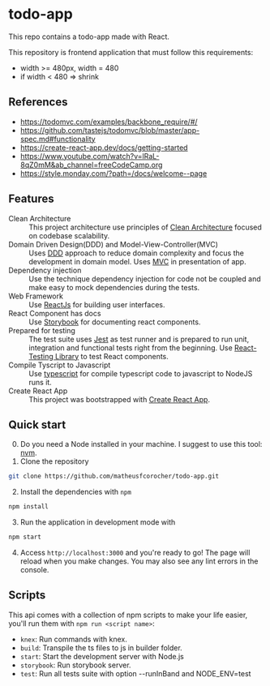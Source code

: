 # todo-app

This repo contains a todo-app made with React.

This repository is frontend application that must follow this requirements:

* width >= 480px, width = 480
* if width < 480 => shrink

## References

- https://todomvc.com/examples/backbone_require/#/
- https://github.com/tastejs/todomvc/blob/master/app-spec.md#functionality
- https://create-react-app.dev/docs/getting-started
- https://www.youtube.com/watch?v=lRaL-8qZ0mM&ab_channel=freeCodeCamp.org
- https://style.monday.com/?path=/docs/welcome--page

## Features

<dl>
  <dt>Clean Architecture</dt>
  <dd>
    This project architecture use principles of <a href="https://8thlight.com/blog/uncle-bob/2012/08/13/the-clean-architecture.html">Clean Architecture</a> focused on codebase scalability.
  </dd>
  
  <dt>Domain Driven Design(DDD) and Model-View-Controller(MVC)</dt>
  <dd>
    Uses <a href="https://martinfowler.com/bliki/DomainDrivenDesign.html">DDD</a> approach to reduce domain complexity and focus the development in domain model.
    Uses <a href="https://en.wikipedia.org/wiki/Model%E2%80%93view%E2%80%93controller">MVC</a> in presentation of app.
  </dd>
  
  <dt>Dependency injection</dt>
  <dd>
    Use the technique dependency injection for code not be coupled and make easy to mock dependencies during the tests.
  </dd>

<dt>Web Framework</dt>
  <dd>
    Use <a href="https://reactjs.org/">ReactJs</a> for building user interfaces. 
  </dd>
 
 <dt>React Component has docs</dt>
  <dd>
    Use <a href="https://storybook.js.org/">Storybook</a> for documenting react components.
  </dd>
  
<dt>Prepared for testing</dt>
  <dd>
    The test suite uses <a href="https://www.npmjs.com/package/jest">Jest</a> as test runner and is prepared to run unit, integration and functional tests right from the beginning. 
    Use <a href="https://testing-library.com/">React-Testing Library</a> to test React components.
  </dd>

<dt>Compile Tyscript to Javascript</dt>
  <dd>
    Use <a href="https://www.npmjs.com/package/typescript">typescript</a> for compile typescript code to javascript to NodeJS runs it.
  </dd>
  
 <dt>Create React App</dt>
  <dd>
    This project was bootstrapped with <a href="https://github.com/facebook/create-react-app">Create React App</a>.
  </dd>

</dl>

## Quick start

0. Do you need a Node installed in your machine. I suggest to use this tool: <a href="https://github.com/nvm-sh/nvm">nvm</a>.
1. Clone the repository
```bash
git clone https://github.com/matheusfcorocher/todo-app.git
```
2. Install the dependencies with `npm`
```bash
npm install
```
3. Run the application in development mode with
```bash
npm start
```
4. Access `http://localhost:3000` and you're ready to go!
The page will reload when you make changes.
You may also see any lint errors in the console.

## Scripts

This api comes with a collection of npm scripts to make your life easier, you'll run them with `npm run <script name>`:

- `knex`: Run commands with knex.
- `build`: Transpile the ts files to js in builder folder.
- `start`: Start the development server with Node.js
- `storybook`: Run storybook server.
- `test`: Run all tests suite with option --runInBand and NODE_ENV=test
